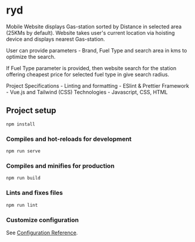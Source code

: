 # ryd

Mobile Website displays Gas-station sorted by Distance in selected area (25KMs by default). Website takes user's current location via hoisting device and displays nearest Gas-station.

User can provide parameters - Brand, Fuel Type and search area in kms to optimize the search.

If Fuel Type parameter is provided, then website search for the station offering cheapest price for selected fuel type in give search radius.

Project Specifications -
Linting and formatting - ESlint & Prettier
Framework - Vue.js and Tailwind (CSS)
Technologies - Javascript, CSS, HTML

## Project setup
```
npm install
```

### Compiles and hot-reloads for development
```
npm run serve
```

### Compiles and minifies for production
```
npm run build
```

### Lints and fixes files
```
npm run lint
```

### Customize configuration
See [Configuration Reference](https://cli.vuejs.org/config/).
